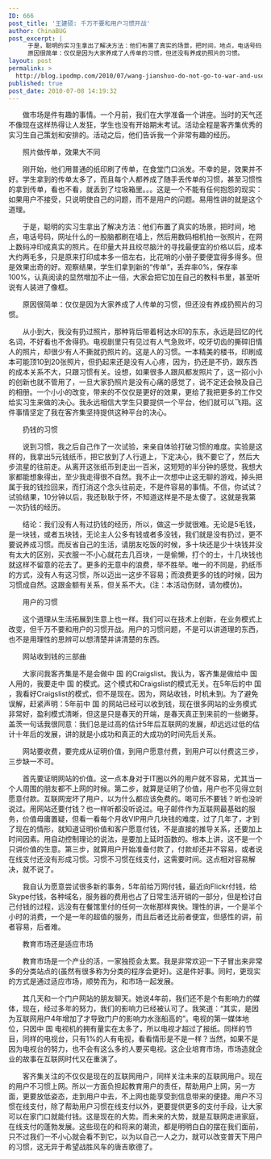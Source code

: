 ```yaml
---
ID: 666
post_title: '王建硕: 千万不要和用户习惯开战'
author: ChinaBUG
post_excerpt: |
  　　于是，聪明的实习生拿出了解决方法：他们布置了真实的场景，把时间，地点，电话号码，网址什么的一股脑都刷在墙上，然后用数码相机拍一张照片，在网上数码冲印成真实的照片。在印量大并且绞尽脑汁的寻找最便宜的价格以后，成本大约两毛多，只是原来打印成本多一倍左右，比花哨的小册子要便宜得多得多。但是效果出奇的好。观察结果，学生们拿到新的“传单”，丢弃率0%，保存率100%，认真阅读的显然增加不止一倍，大家会把它加在自己的教科书里，甚至听说有人装进了像框。
  　　原因很简单：仅仅是因为大家养成了人传单的习惯，但还没有养成扔照片的习惯。
layout: post
permalink: >
  http://blog.ipodmp.com/2010/07/wang-jianshuo-do-not-go-to-war-and-user-habits.html
published: true
post_date: 2010-07-08 14:19:32
---
```

　　做市场是件有趣的事情。一个月前，我们在大学准备一个讲座。当时的天气还不像现在这样热得让人发狂，学生也没有开始期末考试。活动全程是客齐集优秀的实习生自己策划和安排的。活动之后，他们告诉我一个非常有趣的经历。

　　照片做传单，效果大不同

　　刚开始，他们用普通的纸印刷了传单，在食堂门口派发。不幸的是，效果并不好。学生拿到的传单太多了，而且每个人都养成了随手丢传单的习惯，甚至习惯性的拿到传单，看也不看，就丢到了垃圾箱里。。。这是一个不能有任何抱怨的现实：如果用户不接受，只说明使自己的问题，而不是用户的问题。易用性讲的就是这个道理。

　　于是，聪明的实习生拿出了解决方法：他们布置了真实的场景，把时间，地点，电话号码，网址什么的一股脑都刷在墙上，然后用数码相机拍一张照片，在网上数码冲印成真实的照片。在印量大并且绞尽脑汁的寻找最便宜的价格以后，成本大约两毛多，只是原来打印成本多一倍左右，比花哨的小册子要便宜得多得多。但是效果出奇的好。观察结果，学生们拿到新的“传单”，丢弃率0%，保存率100%，认真阅读的显然增加不止一倍，大家会把它加在自己的教科书里，甚至听说有人装进了像框。

　　原因很简单：仅仅是因为大家养成了人传单的习惯，但还没有养成扔照片的习惯。

　　从小到大，我没有扔过照片，那种背后带着柯达水印的东东，永远是回忆的代名词，不好看也不舍得扔。电视剧里只有见过有人气急败坏，咬牙切齿的撕碎旧情人的照片，却很少有人不撕就扔照片的。这是人的习惯。一本精美的楼书，印刷成本可能顶10到20张照片，但扔起来还是没有人心疼，因为，扔还是不扔，跟东西的成本关系不大，只跟习惯有关。设想，如果很多人跟风都发照片了，这一招小小的创新也就不管用了，一旦大家扔照片是没有心痛的感觉了，说不定还会殃及自己的相册。一个小小的改变，带来的不仅仅是更好的效果，更给了我把更多的工作交给实习生来做的决心。我永远相信大学生只要提供一个平台，他们就可以飞翔。这件事情坚定了我在客齐集坚持提供这种平台的决心。

　　扔钱的习惯

　　说到习惯，我之后自己作了一次试验，来亲自体验打破习惯的难度。实验是这样的，我拿出5元钱纸币，把它放到了人行道上，下定决心，我不要它了，然后大步流星的往前走。从离开这张纸币到走出一百米，这短短的半分钟的感觉，我想大家都能想象得出，至少我走得很不自然。我不止一次想中止这无聊的游戏，掉头把属于我的钱捡回来，而打消这个念头往前走，不是件容易的事情。不信，你试试？试验结果，10分钟以后，我还耿耿于怀，不知道这样是不是太傻了。这就是我第一次扔钱的经历。

　　结论：我们没有人有过扔钱的经历，所以，做这一步就很难。无论是5毛钱，是一块钱，或者五块钱，无论主人公多有钱或者多没钱，我们就是没有扔过，更不要说养成习惯。而反省自己的生活，请朋友吃饭的时候，多十块还是少十块钱并没有太大的区别，买衣服一不小心就花去几百块，一是偷懒，打个的士，十几块钱也就这样不留意的花去了。更多的无意中的浪费，举不胜举。唯一的不同是，扔纸币的方式，没有人有这习惯，所以迈出一这步不容易；而浪费更多的钱的时候，因为习惯成自然。这跟金额有关系，但关系不大。(注：本活动伤财，请勿模仿)。

　　用户的习惯

　　这个道理从生活拓展到生意上也一样。我们可以在技术上创新，在业务模式上改变，但千万不要和用户的习惯开战。用户的习惯问题，不是可以讲道理的东西，也不是用理性的思辨可以想清楚并讲清楚的东西。

　　网站收到钱的三部曲

　　大家问我客齐集是不是会做中 国 的Craigslist。我认为，客齐集是做给中 国 人用的，我要走中 国 的模式。这个模式和Craigslist的模式无关。在5年后的中 国 ，我看好Craigslist的模式，但不是现在。因为，网站收钱，时机未到。为了避免误解，赶紧声明：5年前中 国 的网站已经可以收到钱，现在很多网站的业务模式非常好，盈利模式清晰，但这是只是春天的开端，是春天真正到来前的一些嫩芽。盖茨一句话我很同意：我们总是过高的估计5年后互联网的发展，却远远过低的估计十年后的发展，讲的就是小成功和真正的大成功的时间先后关系。

　　网站要收费，要完成从证明价值，到用户愿意付费，到用户可以付费这三步，三步缺一不可。

　　首先要证明网站的价值。这一点本身对于IT圈以外的用户就不容易，尤其当一个人周围的朋友都不上网的时候。第二步，就算是证明了价值，用户也不见得立刻愿意付款。互联网宠坏了用户，以为什么都应该免费的。喝可乐不要钱？听也没听说过。用网站还要付钱？也一样听都没听说过。电子邮件作为互联网最基础的服务，价值毋庸置疑，但看一看每个月收VIP用户几块钱的难度，过了几年了，才到了现在的情形，就知道证明价值和客户愿意付钱，不是直接的推导关系，还要加上时间因素。用自动控制理论的说法，是要加上延时函数的。根本上讲，这不是一个只讲价值的生意。第三步，就算用户开始准备付款了，付款却还并不容易，或者说在线支付还没有形成习惯。习惯不习惯在线支付，这需要时间。这点相对容易解决，就不说了。

　　我自认为愿意尝试很多新的事务，5年前给万网付钱，最近向Flickr付钱，给Skype付钱，各种域名，服务器的费用也占了日常生活开销的一部分，但是检讨自己付钱的过程，远没有在餐馆里付的任何一次帐那样爽快。理性的讲，一个是半个小时的消费，一个是一年的超值的服务，而且后者还比前者便宜，但感性的讲，前者容易，后者难。

　　教育市场还是适应市场

　　教育市场是一个产业的活，一家独揽会太累。我是非常欢迎一下子冒出来非常多的分类站点的(虽然有很多称为分类的程序会更好)。这是件好事。同时，更现实的方式是通过适应市场，顺势而为，和市场一起发展。

　　其几天和一个门户网站的朋友聊天。她说4年前，我们还不是个有影响力的媒体，现在，经过多年的努力，我们的影响力已经被认可了。我笑道：“其实，是因为互联网用户4年增加了才导致门户的影响力水涨船高的”。电视的第一媒体地位，只因中 国 电视机的拥有量实在太多了，所以电视才超过了报纸。同样的节目，同样的电视台，只有1%的人有电视，看看情形是不是一样？当然，如果不是因为电视台的努力，也不会有这么多的人要买电视。这企业培育市场，市场造就企业的故事在互联网时代又在重演了。

　　客齐集关注的不仅仅是现在的互联网用户，同样关注未来的互联网用户。现在的用户不习惯上网。所以一方面负担起教育用户的责任，帮助用户上网，另一方面，更要放低姿态，走到用户中去，不上网也能享受到信息带来的便捷。用户不习惯在线支付，除了帮助用户习惯在线支付以外，更要提供更多的支付手段，让大家可以在家门口就能付钱。这是现在的大势。而未来的大势，就是互联网走进家庭，在线支付的蓬勃发展。这些现在的和将来的潮流，都是明明白白的摆在我们面前，只不过我们一不小心就会看不到它，以为以自己一人之力，就可以改变普天下用户的习惯，这无异于希望战胜风车的唐吉歌德了。